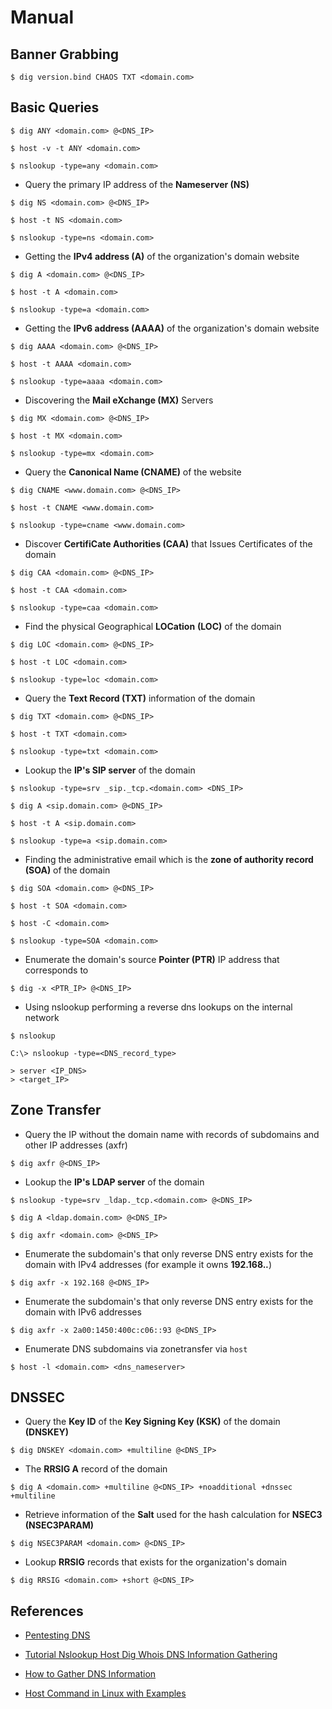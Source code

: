 # Manual

## Banner Grabbing

`$ dig version.bind CHAOS TXT <domain.com>`

## Basic Queries

`$ dig ANY <domain.com> @<DNS_IP>`

`$ host -v -t ANY <domain.com>`

`$ nslookup -type=any <domain.com>`

- Query the primary IP address of the **Nameserver (NS)**

`$ dig NS <domain.com> @<DNS_IP>`

`$ host -t NS <domain.com>`

`$ nslookup -type=ns <domain.com>`

- Getting the **IPv4 address (A)** of the organization's domain website

`$ dig A <domain.com> @<DNS_IP>`

`$ host -t A <domain.com>`

`$ nslookup -type=a <domain.com>`

- Getting the **IPv6 address (AAAA)** of the organization's domain website

`$ dig AAAA <domain.com> @<DNS_IP>`

`$ host -t AAAA <domain.com>`

`$ nslookup -type=aaaa <domain.com>`

- Discovering the **Mail eXchange (MX)** Servers

`$ dig MX <domain.com> @<DNS_IP>`

`$ host -t MX <domain.com>`

`$ nslookup -type=mx <domain.com>`

- Query the **Canonical Name (CNAME)** of the website

`$ dig CNAME <www.domain.com> @<DNS_IP>`

`$ host -t CNAME <www.domain.com>`

`$ nslookup -type=cname <www.domain.com>`

- Discover **CertifiCate Authorities (CAA)** that Issues Certificates of the domain

`$ dig CAA <domain.com> @<DNS_IP>`

`$ host -t CAA <domain.com>`

`$ nslookup -type=caa <domain.com>`

- Find the physical Geographical **LOCation** **(LOC)** of the domain

`$ dig LOC <domain.com> @<DNS_IP>`

`$ host -t LOC <domain.com>`

`$ nslookup -type=loc <domain.com>`

- Query the **Text Record (TXT)** information of the domain

`$ dig TXT <domain.com> @<DNS_IP>`

`$ host -t TXT <domain.com>`

`$ nslookup -type=txt <domain.com>`

- Lookup the **IP's SIP server** of the domain

`$ nslookup -type=srv _sip._tcp.<domain.com> <DNS_IP>`

`$ dig A <sip.domain.com> @<DNS_IP>`

`$ host -t A <sip.domain.com>`

`$ nslookup -type=a <sip.domain.com>`

- Finding the administrative email which is the **zone of authority record** **(SOA)** of the domain

`$ dig SOA <domain.com> @<DNS_IP>`

`$ host -t SOA <domain.com>`

`$ host -C <domain.com>`

`$ nslookup -type=SOA <domain.com>`

- Enumerate the domain's source **Pointer (PTR)** IP address that corresponds to

`$ dig -x <PTR_IP> @<DNS_IP>`

- Using nslookup performing a reverse dns lookups on the internal network

`$ nslookup`

```
C:\> nslookup -type=<DNS_record_type>

> server <IP_DNS>
> <target_IP>
```

## Zone Transfer

- Query the IP without the domain name with records of subdomains and other IP addresses (axfr)

`$ dig axfr @<DNS_IP>`

- Lookup the **IP's LDAP server** of the domain

`$ nslookup -type=srv _ldap._tcp.<domain.com> @<DNS_IP>`

`$ dig A <ldap.domain.com> @<DNS_IP>`

`$ dig axfr <domain.com> @<DNS_IP>`

- Enumerate the subdomain's that only reverse DNS entry exists for the domain with IPv4 addresses (for example it owns **192.168.*.***)

`$ dig axfr -x 192.168 @<DNS_IP>`

- Enumerate the subdomain's that only reverse DNS entry exists for the domain with IPv6 addresses

`$ dig axfr -x 2a00:1450:400c:c06::93 @<DNS_IP>`

- Enumerate DNS subdomains via zonetransfer via `host`

`$ host -l <domain.com> <dns_nameserver>`

## DNSSEC

- Query the **Key ID** of the **Key Signing Key (KSK)** of the domain **(DNSKEY)**

`$ dig DNSKEY <domain.com> +multiline @<DNS_IP>`

- The **RRSIG A** record of the domain

`$ dig A <domain.com> +multiline @<DNS_IP> +noadditional +dnssec +multiline`

- Retrieve information of the **Salt** used for the hash calculation for **NSEC3 (NSEC3PARAM)**

`$ dig NSEC3PARAM <domain.com> @<DNS_IP>`

- Lookup **RRSIG** records that exists for the organization's domain

`$ dig RRSIG <domain.com> +short @<DNS_IP>`

## References

- [Pentesting DNS](https://book.hacktricks.xyz/pentesting/pentesting-dns)

- [Tutorial Nslookup Host Dig Whois DNS Information Gathering](https://securityonline.info/tutorial-nslookuphostdigwhois-dns-information-gathering/)

- [How to Gather DNS Information](https://github.com/nixawk/pentest-wiki/blob/master/1.Information-Gathering/How-to-gather-dns-information.md)

- [Host Command in Linux with Examples](https://www.geeksforgeeks.org/host-command-in-linux-with-examples/)

